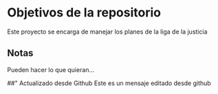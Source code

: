 # Objetivos de la repositorio

Este proyecto se encarga de manejar los planes de la liga de la justicia


## Notas
Pueden hacer lo que quieran...

##" Actualizado desde Github
Este es un mensaje editado desde github
